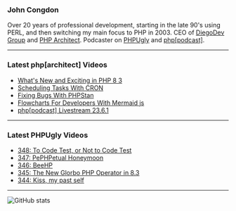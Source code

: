 ### John Congdon

Over 20 years of professional development, starting in the late 90's using PERL, and then switching my main focus to PHP in 2003.
CEO of [DiegoDev Group][ws_diegodev] and [PHP Architect][ws_phparch].
Podcaster on [PHPUgly][ws_phpugly] and [php[podcast]][ws_phparch].

---

### Latest php[architect] Videos
<!-- PHPARCHITECT:START -->
- [What&#39;s New and Exciting in PHP 8 3](https://www.youtube.com/watch?v=fi6P0SQDA6A)
- [Scheduling Tasks With CRON](https://www.youtube.com/watch?v=QKT848R3OOE)
- [Fixing Bugs With PHPStan](https://www.youtube.com/watch?v=zfAuis9LjIA)
- [Flowcharts For Developers With Mermaid js](https://www.youtube.com/watch?v=MoQPH48eMFY)
- [php[podcast] Livestream 23.6.1](https://www.youtube.com/watch?v=pcAAWtw1LG0)
<!-- PHPARCHITECT:END -->

---

### Latest PHPUgly Videos
<!-- PHPUGLY:START -->
- [348: To Code Test, or Not to Code Test](https://www.youtube.com/watch?v=G9M2lUIQpMc)
- [347: PePHPetual Honeymoon](https://www.youtube.com/watch?v=RI5AOSFRHJY)
- [346: BeeHP](https://www.youtube.com/watch?v=gQYyge1Wjgg)
- [345: The New Glorbo PHP Operator in 8.3](https://www.youtube.com/watch?v=CJuckMU35CY)
- [344: Kiss, my past self](https://www.youtube.com/watch?v=Mn7Z-Pw1r0E)
<!-- PHPUGLY:END -->

---

![GitHub stats](https://github-readme-stats.vercel.app/api?username=johncongdon&show_icons=true&hide_border=true&hide=stars&count_private=true)  


[ws_diegodev]: https://www.diegodev.com
[ws_phparch]: https://www.phparch.com
[ws_phpugly]: https://www.phpugly.com
